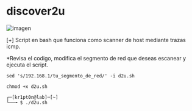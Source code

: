 # discover2u
![imagen](https://media.geeksforgeeks.org/wp-content/uploads/Screenshot-from-2018-05-30-14-29-08.png)

[+] Script en bash que funciona como scanner de host mediante trazas icmp.

*Revisa el codigo, modifica el segmento de red que deseas escanear y ejecuta el script.
    
    sed 's/192.168.1/tu_segmento_de_red/' -i d2u.sh
    
    chmod +x d2u.sh

    ┌─[kr1pt0n@lab]─[~]
    └──╼ $ ./d2u.sh
